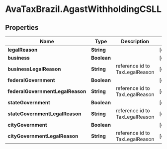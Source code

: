 # AvaTaxBrazil.AgastWithholdingCSLL

## Properties
Name | Type | Description | Notes
------------ | ------------- | ------------- | -------------
**legalReason** | **String** |  | [optional] 
**business** | **Boolean** |  | [optional] 
**businessLegalReason** | **String** | reference id to TaxLegalReason | [optional] 
**federalGovernment** | **Boolean** |  | [optional] 
**federalGovernmentLegalReason** | **String** | reference id to TaxLegalReason | [optional] 
**stateGovernment** | **Boolean** |  | [optional] 
**stateGovernmentLegalReason** | **String** | reference id to TaxLegalReason | [optional] 
**cityGovernment** | **Boolean** |  | [optional] 
**cityGovernmentLegalReason** | **String** | reference id to TaxLegalReason | [optional] 


